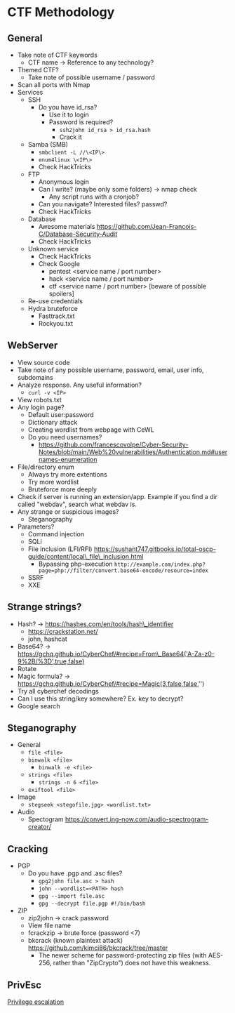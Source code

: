 # CTF Methodology

## General

* Take note of CTF keywords
  * CTF name -> Reference to any technology?
* Themed CTF?
  * Take note of possible username / password
* Scan all ports with Nmap
* Services
  * SSH
    * Do you have id\_rsa?
      * Use it to login
      * Password is required?
        * `ssh2john id_rsa > id_rsa.hash`
        * Crack it
  * Samba (SMB)
    * `smbclient -L //\<IP\>`
    * `enum4linux \<IP\>`
    * Check HackTricks
  * FTP
    * Anonymous login
    * Can I write? (maybe only some folders) -> nmap check
      * Any script runs with a cronjob?
    * Can you navigate? Interested files? passwd?
    * Check HackTricks
  * Database
    * Awesome materials https://github.com/Jean-Francois-C/Database-Security-Audit
    * Check HackTricks
  * Unknown service
    * Check HackTricks
    * Check Google
      * pentest \<service name / port number>
      * hack \<service name / port number>
      * ctf \<service name / port number> \[beware of possible spoilers]
  * Re-use credentials
  * Hydra bruteforce
    * Fasttrack.txt
    * Rockyou.txt

## WebServer

* View source code
* Take note of any possible username, password, email, user info, subdomains
* Analyze response. Any useful information?
  * `curl -v <IP>`
* View robots.txt
* Any login page?
  * Default user:password
  * Dictionary attack
  * Creating wordlist from webpage with CeWL
  * Do you need usernames?
    * https://github.com/francescovolpe/Cyber-Security-Notes/blob/main/Web%20vulnerabilities/Authentication.md#usernames-enumeration
* File/directory enum
  * Always try more extentions
  * Try more wordlist
  * Bruteforce more deeply
* Check if server is running an extension/app. Example if you find a dir called "webdav", search what webdav is.
* Any strange or suspicious images?
  * Steganography
* Parameters?
  * Command injection
  * SQLi
  * File inclusion (LFI/RFI) https://sushant747.gitbooks.io/total-oscp-guide/content/local\_file\_inclusion.html
    * Bypassing php-execution `http://example.com/index.php?page=php://filter/convert.base64-encode/resource=index`
  * SSRF
  * XXE

## Strange strings?

* Hash? -> https://hashes.com/en/tools/hash\_identifier
  * https://crackstation.net/
  * john, hashcat
* Base64? -> https://gchq.github.io/CyberChef/#recipe=From\_Base64('A-Za-z0-9%2B/%3D',true,false)
* Rotate
* Magic formula? -> https://gchq.github.io/CyberChef/#recipe=Magic(3,false,false,'')
* Try all cyberchef decodings
* Can I use this string/key somewhere? Ex. key to decrypt?
* Google search

## Steganography

* General
  * `file <file>`
  * `binwalk <file>`
    * `binwalk -e <file>`
  * `strings <file>`
    * `strings -n 6 <file>`
  * `exiftool <file>`
* Image
  * `stegseek <stegofile.jpg> <wordlist.txt>`
* Audio
  * Spectogram https://convert.ing-now.com/audio-spectrogram-creator/

## Cracking

* PGP
  * Do you have .pgp and .asc files?
    * `gpg2john file.asc > hash`
    * `john --wordlist=<PATH> hash`
    * `gpg --import file.asc`
    * `gpg --decrypt file.pgp #!/bin/bash`
* ZIP
  * zip2john -> crack password
  * View file name
  * fcrackzip -> brute force (password <7)
  * bkcrack (known plaintext attack) https://github.com/kimci86/bkcrack/tree/master
    * The newer scheme for password-protecting zip files (with AES-256, rather than "ZipCrypto") does not have this weakness.

## PrivEsc

[Privilege escalation](https://github.com/francescovolpe/Cyber-Security-Notes/blob/main/Privilege%20Escalation.md)
